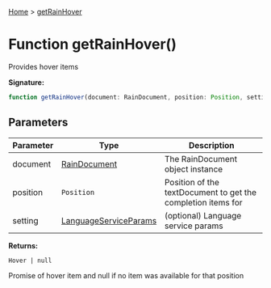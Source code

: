 [Home](../index.md) &gt; [getRainHover](./getrainhover_2.md)

# Function getRainHover()

Provides hover items

<b>Signature:</b>

```typescript
function getRainHover(document: RainDocument, position: Position, setting?: LanguageServiceParams): Hover | null;
```

## Parameters

|  Parameter | Type | Description |
|  --- | --- | --- |
|  document | [RainDocument](../classes/raindocument.md) | The RainDocument object instance |
|  position | `Position` | Position of the textDocument to get the completion items for |
|  setting | [LanguageServiceParams](../interfaces/languageserviceparams.md) | (optional) Language service params |

<b>Returns:</b>

`Hover | null`

Promise of hover item and null if no item was available for that position

